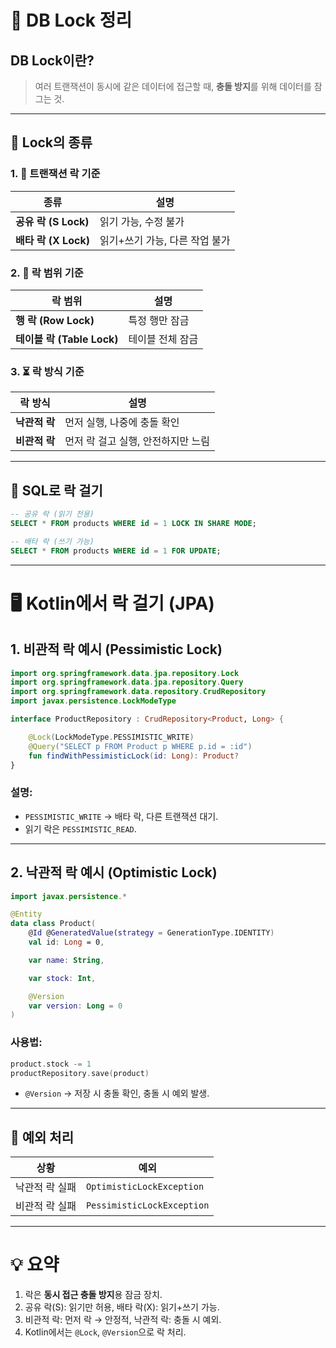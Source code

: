 
# 🔐 DB Lock 정리

## DB Lock이란?
> 여러 트랜잭션이 동시에 같은 데이터에 접근할 때, **충돌 방지**를 위해 데이터를 잠그는 것.

---

## 🧩 Lock의 종류

### 1. 🔄 트랜잭션 락 기준

| 종류               | 설명 |
|--------------------|------|
| **공유 락 (S Lock)** | 읽기 가능, 수정 불가 |
| **배타 락 (X Lock)** | 읽기+쓰기 가능, 다른 작업 불가 |

### 2. 🔂 락 범위 기준

| 락 범위         | 설명 |
|------------------|------|
| **행 락 (Row Lock)** | 특정 행만 잠금 |
| **테이블 락 (Table Lock)** | 테이블 전체 잠금 |

### 3. ⏳ 락 방식 기준

| 락 방식               | 설명 |
|-----------------------|------|
| **낙관적 락**         | 먼저 실행, 나중에 충돌 확인 |
| **비관적 락**         | 먼저 락 걸고 실행, 안전하지만 느림 |

---

## 🔧 SQL로 락 걸기

```sql
-- 공유 락 (읽기 전용)
SELECT * FROM products WHERE id = 1 LOCK IN SHARE MODE;

-- 배타 락 (쓰기 가능)
SELECT * FROM products WHERE id = 1 FOR UPDATE;
```

---

# 🖥️ Kotlin에서 락 걸기 (JPA)

## 1. 비관적 락 예시 (Pessimistic Lock)

```kotlin
import org.springframework.data.jpa.repository.Lock
import org.springframework.data.jpa.repository.Query
import org.springframework.data.repository.CrudRepository
import javax.persistence.LockModeType

interface ProductRepository : CrudRepository<Product, Long> {

    @Lock(LockModeType.PESSIMISTIC_WRITE)
    @Query("SELECT p FROM Product p WHERE p.id = :id")
    fun findWithPessimisticLock(id: Long): Product?
}
```

### 설명:
- `PESSIMISTIC_WRITE` → 배타 락, 다른 트랜잭션 대기.
- 읽기 락은 `PESSIMISTIC_READ`.

---

## 2. 낙관적 락 예시 (Optimistic Lock)

```kotlin
import javax.persistence.*

@Entity
data class Product(
    @Id @GeneratedValue(strategy = GenerationType.IDENTITY)
    val id: Long = 0,

    var name: String,

    var stock: Int,

    @Version
    var version: Long = 0
)
```

### 사용법:

```kotlin
product.stock -= 1
productRepository.save(product)
```

- `@Version` → 저장 시 충돌 확인, 충돌 시 예외 발생.

---

## 🚨 예외 처리

| 상황           | 예외 |
|----------------|------|
| 낙관적 락 실패 | `OptimisticLockException` |
| 비관적 락 실패 | `PessimisticLockException` |

---

# 💡 요약

1. 락은 **동시 접근 충돌 방지**용 잠금 장치.
2. 공유 락(S): 읽기만 허용, 배타 락(X): 읽기+쓰기 가능.
3. 비관적 락: 먼저 락 → 안정적, 낙관적 락: 충돌 시 예외.
4. Kotlin에서는 `@Lock`, `@Version`으로 락 처리.

